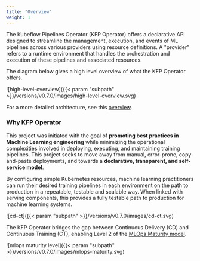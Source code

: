 ```yaml
---
title: "Overview"
weight: 1
---
```


The Kubeflow Pipelines Operator (KFP Operator) offers a declarative API designed to streamline the management, 
execution, and events of ML pipelines across various providers using resource definitions.
A "provider" refers to a runtime environment that handles the orchestration and execution of these pipelines and 
associated resources.

The diagram below gives a high level overview of what the KFP Operator offers.

![high-level-overview]({{< param "subpath" >}}/versions/v0.7.0/images/high-level-overview.svg)

For a more detailed architecture, see this [overview](../introduction/#architecture-overview).

### Why KFP Operator

This project was initiated with the goal of **promoting best practices in Machine Learning engineering** while minimizing 
the operational complexities involved in deploying, executing, and maintaining training pipelines. This project seeks to
move away from manual, error-prone, copy-and-paste deployments, and towards a **declarative, transparent, and 
self-service model**.

By configuring simple Kubernetes resources, machine learning practitioners can run their desired training pipelines 
in each environment on the path to production in a repeatable, testable and scalable way. When linked with serving 
components, this provides a fully testable path to production for machine learning systems.

![cd-ct]({{< param "subpath" >}}/versions/v0.7.0/images/cd-ct.svg)

The KFP Operator bridges the gap between Continuous Delivery (CD) and Continuous Training (CT), enabling Level 2 of the
[MLOps Maturity model](https://cloud.google.com/architecture/mlops-continuous-delivery-and-automation-pipelines-in-machine-learning#mlops_level_2_cicd_pipeline_automation).

![mlops maturity level]({{< param "subpath" >}}/versions/v0.7.0/images/mlops-maturity.svg)
